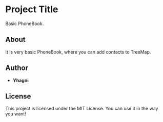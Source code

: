 # Project Title

Basic PhoneBook.

## About

It is very basic PhoneBook, where you can add contacts to TreeMap.

## Author

* **Yhagni**

## License

This project is licensed under the MIT License. You can use it in the way you want!

